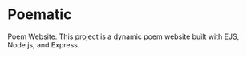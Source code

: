 # Poematic
Poem Website. This project is a dynamic poem website built with EJS, Node.js, and Express. 
